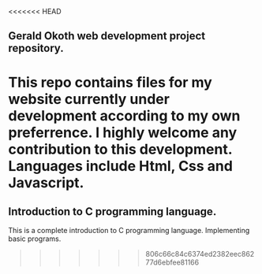 <<<<<<< HEAD
## Gerald Okoth web development project repository.
This repo contains files for my website currently under development according to my own preferrence.
I highly welcome any contribution to this development.
Languages include Html, Css and Javascript.
=======

## **Introduction to C programming language.**

This is a complete introduction to C programming language. Implementing basic programs.
>>>>>>> 806c66c84c6374ed2382eec86277d6ebfee81166
